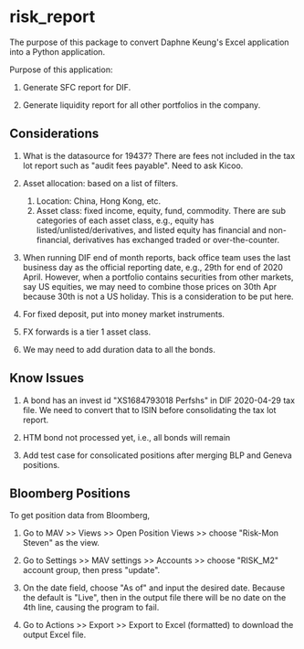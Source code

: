 # risk_report
The purpose of this package to convert Daphne Keung's Excel application into a Python application.

Purpose of this application:

1. Generate SFC report for DIF.

2. Generate liquidity report for all other portfolios in the company.



## Considerations

1. What is the datasource for 19437? There are fees not included in the tax lot report such as "audit fees payable". Need to ask Kicoo.

2. Asset allocation: based on a list of filters.
	1. Location: China, Hong Kong, etc.
	2. Asset class: fixed income, equity, fund, commodity. There are sub categories of each asset class, e.g., equity has listed/unlisted/derivatives, and listed equity has financial and non-financial, derivatives has exchanged traded or over-the-counter.

3. When running DIF end of month reports, back office team uses the last business day as the official reporting date, e.g., 29th for end of 2020 April. However, when a portfolio contains securities from other markets, say US equities, we may need to combine those prices on 30th Apr because 30th is not a US holiday. This is a consideration to be put here.

4. For fixed deposit, put into money market instruments.

5. FX forwards is a tier 1 asset class.

6. We may need to add duration data to all the bonds.



## Know Issues

1. A bond has an invest id "XS1684793018 Perfshs" in DIF 2020-04-29 tax file. We need to convert that to ISIN before consolidating the tax lot report.

2. HTM bond not processed yet, i.e., all bonds will remain 

2. Add test case for consolicated positions after merging BLP and Geneva positions.



## Bloomberg Positions

To get position data from Bloomberg,

1. Go to MAV >> Views >> Open Position Views >> choose "Risk-Mon Steven" as the view.

2. Go to Settings >> MAV settings >> Accounts >> choose "RISK_M2" account group, then press "update".

3. On the date field, choose "As of" and input the desired date. Because the default is "Live", then in the output file there will be no date on the 4th line, causing the program to fail.

4. Go to Actions >> Export >> Export to Excel (formatted) to download the output Excel file.

